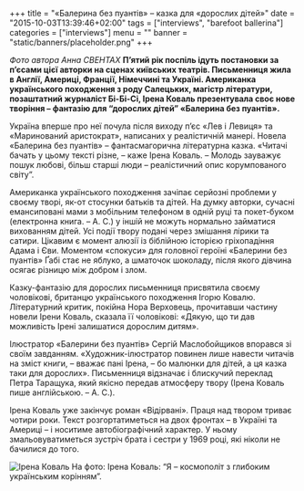 +++
title = "«Балерина без пуантів» – казка для «дорослих дітей»"
date = "2015-10-03T13:39:46+02:00"
tags = ["interviews", "barefoot ballerina"]
categories = ["interviews"]
menu = ""
banner = "static/banners/placeholder.png"
+++

*Фото автора Анна СВЕНТАХ* 
**П’ятий рік поспіль ідуть постановки за п’єсами цієї авторки на сценах київських театрів. Письменниця жила в Англії, Америці, Франції, Німеччині та Україні. Американка українського походження з роду Салецьких, магістр літератури, позаштатний журналіст Бі-Бі-Сі, Ірена Коваль презентувала своє нове творіння – фантазію для “дорослих дітей” «Балерина без пуантів».**

Україна вперше про неї почула після виходу п’єс «Лев і Левиця» та «Маринований аристократ», написаних у реалістичній манері. Новела «Балерина без пуантів» – фантасмагорична літературна казка. «Читачі бачать у цьому тексті різне, – каже Ірена Коваль. – Молодь зауважує пошук любові, більш старші люди – реалістичний опис корумпованого світу”.

Американка українського походження зачіпає серйозні проблеми у своєму творі, як-от стосунки батьків та дітей. На думку авторки, сучасні емансиповані мами з мобільним телефоном в одній руці та покет-буком (електронна книга. – А. С.) у іншій не можуть нормально займатися вихованням дітей. Усі події твору подані через змішання лірики та сатири. Цікавим є момент алюзії із біблійною історією гріхопадіння Адама і Єви. Моментом «спокуси» для головної героїні «Балерини без пуантів» Ґабі стає не яблуко, а шматочок шоколаду, після якого дівчина осягає різницю між добром і злом.

Казку-фантазію для дорослих письменниця присвятила своєму чоловікові, британцю українського походження Ігорю Ковалю. Літературний критик, покійна Нора Верховець, прочитавши частину новели Ірени Коваль, сказала її чоловікові: «Дякую, що ти дав можливість Ірені залишатися дорослим дитям».

Ілюстратор «Балерини без пуантів» Сергій Маслобойщиков впорався зі своїм завданням. «Художник-ілюстратор повинен лише навести читачів на зміст книги, – вважає пані Ірена, – бо малюнки для дітей, а ця казка таки для дорослих». Письменниця відзначає і блискучий переклад Петра Таращука, який якісно передав атмосферу твору (Ірена Коваль пише англійською. – А. С.).

Ірена Коваль уже закінчує роман «Відірвані». Праця над твором триває чотири роки. Текст розгортатиметься на двох фронтах – в Україні та Америці – і носитиме автобіографічний характер. У ньому змальовуватиметься зустріч брата і сестри у 1969 році, які ніколи не бачилися до того.

![Ірена Коваль](static/images/anna-cventah-interview.png)
На фото: Ірена Коваль: “Я – космополіт з глибоким українським корінням”. 